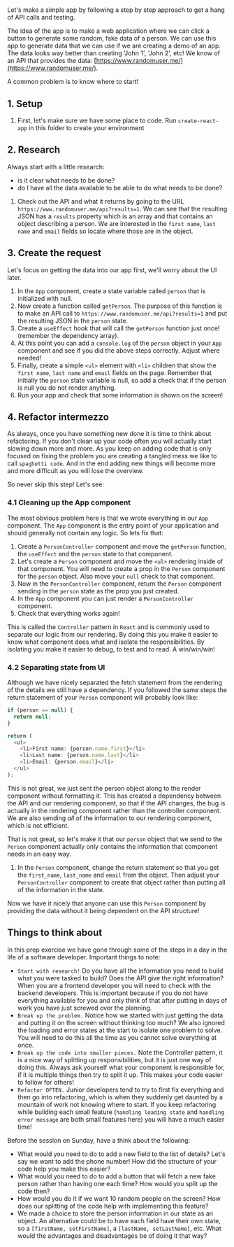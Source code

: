 # 

Let's make a simple app by following a step by step approach to get a hang of API calls and testing.

The idea of the app is to make a web application where we can click a button to generate some random, fake data of a person. We can use this app to generate data that we can use if we are creating a demo of an app. The data looks way better than creating 'John 1', 'John 2', etc! We know of an API that provides the data: [https://www.randomuser.me/](https://www.randomuser.me/).

A common problem is to know where to start!

## 1. Setup

1. First, let's make sure we have some place to code. Run `create-react-app` in this folder to create your environment

## 2. Research

Always start with a little research:

- is it clear what needs to be done?
- do I have all the data available to be able to do what needs to be done?

1. Check out the API and what it returns by going to the URL `https://www.randomuser.me/api?results=1`. We can see that the resulting JSON has a `results` property which is an array and that contains an object describing a person. We are interested in the `first name`, `last name` and `email` fields so locate where those are in the object.

## 3. Create the request

Let's focus on getting the data into our app first, we'll worry about the UI later.

1. In the `App` component, create a state variable called `person` that is initialized with null.
2. Now create a function called `getPerson`. The purpose of this function is to make an API call to `https://www.randomuser.me/api?results=1` and put the resulting JSON in the `person` state.
3. Create a `useEffect` hook that will call the `getPerson` function just once! (remember the dependency array).
4. At this point you can add a `console.log` of the `person` object in your `App` component and see if you did the above steps correctly. Adjust where needed!
5. Finally, create a simple `<ul>` element with `<li>` children that show the `first name`, `last name` and `email` fields on the page. Remember that initially the `person` state variable is null, so add a check that if the person is null you do not render anything.
6. Run your app and check that some information is shown on the screen!

## 4. Refactor intermezzo

As always, once you have something new done it is time to think about refactoring. If you don't clean up your code often you will actually start slowing down more and more. As you keep on adding code that is only focused on fixing the problem you are creating a tangled mess we like to call `spaghetti code`. And in the end adding new things will become more and more difficult as you will lose the overview.

So never skip this step! Let's see:

### 4.1 Cleaning up the App component

The most obvious problem here is that we wrote everything in our `App` component. The `App` component is the entry point of your application and should generally not contain any logic. So lets fix that:

1. Create a `PersonController` component and move the `getPerson` function, the `useEffect` and the `person` state to that component.
2. Let's create a `Person` component and move the `<ul>` rendering inside of that component. You will need to create a prop in the `Person` component for the `person` object. Also move your `null` check to that component.
3. Now in the `PersonController` component, return the `Person` component sending in the `person` state as the prop you just created.
4. In the `App` component you can just render a `PersonController` component.
5. Check that everything works again!

This is called the `Controller` pattern in `React` and is commonly used to separate our logic from our rendering. By doing this you make it easier to know what component does what and isolate the responsibilities. By isolating you make it easier to debug, to test and to read. A win/win/win!

### 4.2 Separating state from UI

Although we have nicely separated the fetch statement from the rendering of the details we still have a dependency. If you followed the same steps the return statement of your `Person` component will probably look like:

```js
if (person == null) {
  return null;
}

return (
  <ul>
    <li>First name: {person.name.first}</li>
    <li>Last name: {person.name.last}</li>
    <li>Email: {person.email}</li>
  </ul>
);
```

This is not great, we just sent the person object along to the render component without formatting it. This has created a dependency between the API and our rendering component, so that if the API changes, the bug is actually in the rendering component rather than the controller component. We are also sending _all_ of the information to our rendering component, which is not efficient.

That is not great, so let's make it that our `person` object that we send to the `Person` component actually only contains the information that component needs in an easy way.

1. In the `Person` component, change the return statement so that you get the `first_name`, `last_name` and `email` from the object. Then adjust your `PersonController` component to create that object rather than putting all of the information in the state.

Now we have it nicely that anyone can use this `Person` component by providing the data without it being dependent on the API structure!

## Things to think about

In this prep exercise we have gone through some of the steps in a day in the life of a software developer. Important things to note:

- `Start with research!` Do you have all the information you need to build what you were tasked to build? Does the API give the right information? When you are a frontend developer you will need to check with the backend developers. This is important because if you do not have everything available for you and only think of that after putting in days of work you have just screwed over the planning.
- `Break up the problem.` Notice how we started with just getting the data and putting it on the screen without thinking too much? We also ignored the loading and error states at the start to isolate one problem to solve. You will need to do this all the time as you cannot solve everything at once.
- `Break up the code into smaller pieces.` Note the Controller pattern, it is a nice way of splitting up responsibilities, but it is just one way of doing this. Always ask yourself what your component is responsible for, if it is multiple things then try to split it up. This makes your code easier to follow for others!
- `Refactor OFTEN.` Junior developers tend to try to first fix everything and then go into refactoring, which is when they suddenly get daunted by a mountain of work not knowing where to start. If you keep refactoring while building each small feature (`handling loading state` and `handling error message` are both small features here) you will have a much easier time!

Before the session on Sunday, have a think about the following:

- What would you need to do to add a new field to the list of details? Let's say we want to add the phone number! How did the structure of your code help you make this easier?
- What would you need to do to add a button that will fetch a new fake person rather than having one each time? How would you split up the code then?
- How would you do it if we want 10 random people on the screen? How does our splitting of the code help with implementing this feature?
- We made a choice to store the person information in our state as an object. An alternative could be to have each field have their own state, so a `[firstName, setFirstName]`, a `[lastName, setLastName]`, etc. What would the advantages and disadvantages be of doing it that way?
